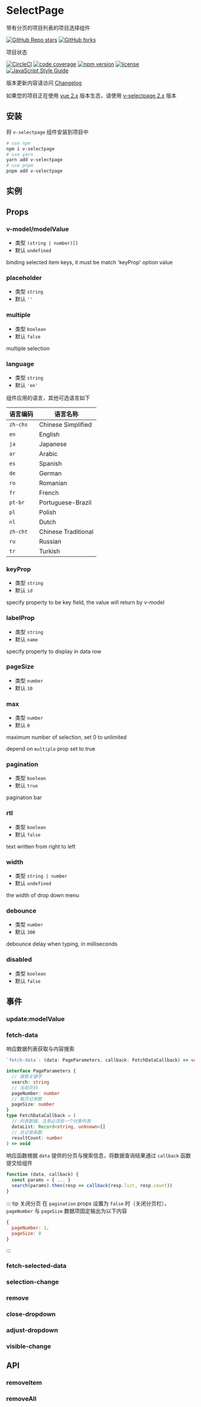 # SelectPage

带有分页的项目列表的项目选择组件

[![GitHub Repo stars](https://img.shields.io/github/stars/terryz/v-selectpage?style=social)](https://github.com/TerryZ/v-selectpage) [![GitHub forks](https://img.shields.io/github/forks/terryz/v-selectpage?style=social)](https://github.com/TerryZ/v-selectpage)

项目状态

[![CircleCI](https://dl.circleci.com/status-badge/img/gh/TerryZ/v-selectpage/tree/master.svg?style=svg)](https://dl.circleci.com/status-badge/redirect/gh/TerryZ/v-selectpage/tree/master) [![code coverage](https://codecov.io/gh/TerryZ/v-selectpage/branch/master/graph/badge.svg?token=FmdV7kVgIp)](https://codecov.io/gh/TerryZ/v-selectpage) [![npm version](https://img.shields.io/npm/v/v-selectpage.svg)](https://www.npmjs.com/package/v-selectpage) [![license](https://img.shields.io/badge/license-MIT-brightgreen.svg)](https://mit-license.org/) [![JavaScript Style Guide](https://img.shields.io/badge/code_style-standard-brightgreen.svg)](https://standardjs.com)

版本更新内容请访问 [Changelog](https://github.com/TerryZ/v-selectpage/blob/dev/CHANGELOG-CN.md)

如果您的项目正在使用 [vue 2.x](https://v2.vuejs.org/v2/guide/) 版本生态，请使用 [v-selectpage 2.x](https://github.com/TerryZ/v-selectpage/tree/dev-vue2) 版本

## 安装

将 `v-selectpage` 组件安装到项目中

```sh
# use npm
npm i v-selectpage
# use yarn
yarn add v-selectpage
# use pnpm
pnpm add v-selectpage
```

## 实例

## Props

### v-model/modelValue

- 类型 `(string | number)[]`
- 默认 `undefined`

binding selected item keys, it must be match 'keyProp' option value

### placeholder

- 类型 `string`
- 默认 `''`

### multiple

- 类型 `boolean`
- 默认 `false`

multiple selection

### language

- 类型 `string`
- 默认 `'en'`

组件应用的语言，其他可选语言如下

| 语言编码 | 语言名称 |
| - | - |
| `zh-chs` | Chinese Simplified |
| `en` | English |
| `ja` | Japanese |
| `ar` | Arabic |
| `es` | Spanish |
| `de` | German |
| `ro` | Romanian |
| `fr` | French |
| `pt-br` | Portuguese-Brazil |
| `pl` | Polish |
| `nl` | Dutch |
| `zh-cht` | Chinese Traditional |
| `ru` | Russian |
| `tr` | Turkish |

### keyProp

- 类型 `string`
- 默认 `id`

specify property to be key field, the value will return by v-model

### labelProp

- 类型 `string`
- 默认 `name`

specify property to display in data row

### pageSize

- 类型 `number`
- 默认 `10`

### max

- 类型 `number`
- 默认 `0`

maximum number of selection, set 0 to unlimited

depend on `multiple` prop set to true

### pagination

- 类型 `boolean`
- 默认 `true`

pagination bar

### rtl

- 类型 `boolean`
- 默认 `false`

text written from right to left

### width

- 类型 `string | number`
- 默认 `undefined`

the width of drop down menu

### debounce

- 类型 `number`
- 默认 `300`

debounce delay when typing, in milliseconds

### disabled

- 类型 `boolean`
- 默认 `false`



## 事件

### update:modelValue

### fetch-data

响应数据列表获取与内容搜索

```ts
`fetch-data`: (data: PageParameters, callback: FetchDataCallback) => void

interface PageParameters {
  // 搜索关键字
  search: string
  // 当前页码
  pageNumber: number
  // 每页记录数
  pageSize: number
}
type FetchDataCallback = (
  // 列表数据，注意必须是一个对象列表
  dataList: Record<string, unknown>[]
  // 总记录条数
  resultCount: number
) => void
```

响应函数根据 `data` 提供的分页与搜索信息，将数据查询结果通过 `callback` 函数提交给组件

```js
function (data, callback) {
  const params = { ... }
  search(params).then(resp => callback(resp.list, resp.count))
}
```

::: tip 关闭分页
在 `pagination` props 设置为 `false` 时（关闭分页栏），`pageNumber` 与 `pageSize` 数据项固定输出为以下内容

```js
{
  pageNumber: 1,
  pageSize: 0
}
```

:::


### fetch-selected-data

### selection-change

### remove

### close-dropdown

### adjust-dropdown

### visible-change

## API

### removeItem

### removeAll
